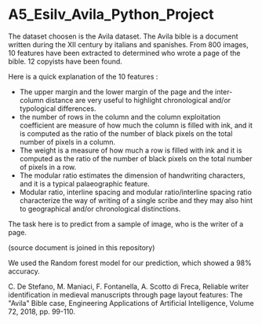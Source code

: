# A5_Esilv_Avila_Python_Project


The dataset choosen is the Avila dataset. The Avila bible is a document written during the XII century by italians and spanishes.
From 800 images, 10 features have been extracted to determined who wrote a page of the bible.
12 copyists have been found.

Here is a quick explanation of the 10 features : 

  - The upper margin and the lower margin of the page and the inter-column distance are very useful to highlight chronological and/or typological differences.
  - the number of rows in the column and the column exploitation coefficient are measure of how much the column is filled with ink, and it is computed as the ratio of the number of black pixels on the total number of pixels in a column.
  - The weight is a measure of how much a row is filled with ink and it is computed as the ratio of the number of black pixels on the total number of
pixels in a row. 
  - The modular ratio estimates the dimension of handwriting characters, and it is a typical palaeographic feature.
  - Modular ratio, interline spacing and modular ratio/interline spacing ratio characterize the way of writing of a single scribe and they may also hint to geographical and/or chronological distinctions.

The task here is to predict from a sample of image, who is the writer of a page.

(source document is joined in this repository)

We used the Random forest model for our prediction, which showed a 98% accuracy.


C. De Stefano, M. Maniaci, F. Fontanella, A. Scotto di Freca,
Reliable writer identification in medieval manuscripts through page layout features: The "Avila" Bible case, Engineering Applications of Artificial Intelligence, Volume 72, 2018, pp. 99-110.
